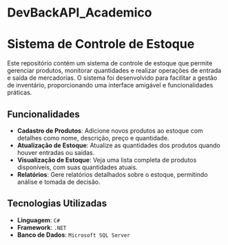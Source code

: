 # DevBackAPI_Academico

# Sistema de Controle de Estoque

Este repositório contém um sistema de controle de estoque que permite gerenciar produtos, monitorar quantidades e realizar operações de entrada e saída de mercadorias. O sistema foi desenvolvido para facilitar a gestão de inventário, proporcionando uma interface amigável e funcionalidades práticas.

## Funcionalidades

- **Cadastro de Produtos**: Adicione novos produtos ao estoque com detalhes como nome, descrição, preço e quantidade.
- **Atualização de Estoque**: Atualize as quantidades dos produtos quando houver entradas ou saídas.
- **Visualização de Estoque**: Veja uma lista completa de produtos disponíveis, com suas quantidades atuais.
- **Relatórios**: Gere relatórios detalhados sobre o estoque, permitindo análise e tomada de decisão.

## Tecnologias Utilizadas

- **Linguagem**: ``C#``
- **Framework**: ``.NET``
- **Banco de Dados**: ``Microsoft SQL Server``
